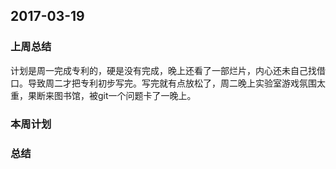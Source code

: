 ## 2017-03-19 ##

### 上周总结 ###
计划是周一完成专利的，硬是没有完成，晚上还看了一部烂片，内心还未自己找借口。导致周二才把专利初步写完。写完就有点放松了，周二晚上实验室游戏氛围太重，果断来图书馆，被git一个问题卡了一晚上。


### 本周计划 ###


### 总结 ###

